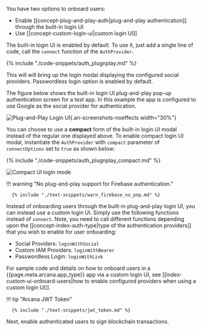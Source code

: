 You have two options to onboard users:

* Enable [[concept-plug-and-play-auth|plug-and-play authentication]] through the built-in login UI
* Use [[concept-custom-login-ui|custom login UI]]

The built-in login UI is enabled by default. To use it, just add a single line of code, call the `connect` function of the `AuthProvider`.

{% include "./code-snippets/auth_plugnplay.md" %}

This will will bring up the login modal displaying the configured social providers. Passwordless login option is enabled by default.

The figure below shows the built-in login UI plug-and-play pop-up authentication screen for a test app. In this example the app is configured to use Google as the social provider for authentication.

![Plug-and-Play Login UI](/img/an_plug_n_play_auth.png){.an-screenshots-noeffects width="30%"}

You can choose to use a **compact** form of the built-in login UI modal instead of the regular one displayed above. To enable compact login UI modal, instantiate the `AuthProvider` with `compact` parameter of `connectOptions` set to `true` as shown below:

{% include "./code-snippets/auth_plugnplay_compact.md" %}

<img src="/img/relnote_1.0.8_compact_login.png" alt="Compact UI login mode" class="an-screenshots-noeffects"/>

!!! warning "No plug-and-play support for Firebase authentication."

      {% include "./text-snippets/warn_firebase_no_pnp.md" %}

Instead of onboarding users through the built-in plug-and-play login UI, you can instead use a custom login UI. Simply use the following functions instead of `connect`. Note, you need to call different functions depending upon the [[concept-index-auth-type|type of the authentication providers]] that you wish to enable for user onboarding:

* Social Providers: `loginWithSocial`
* Custom IAM Providers: `loginWithBearer`
* Passwordless Login:  `loginWithLink`

For sample code and details on how to onboard users in a {{page.meta.arcana.app_type}} app via a custom login UI, see [[index-custom-ui-onboard-users|how to enable configured providers when using a custom login UI]].

!!! tip "Arcana JWT Token"

      {% include "./text-snippets/jwt_token.md" %}

Next, enable authenticated users to sign blockchain transactions.